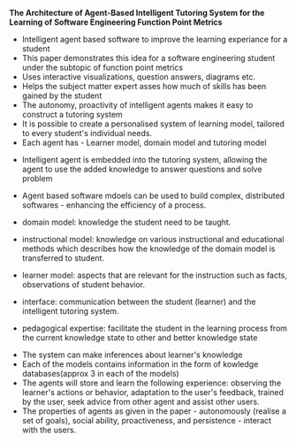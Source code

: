 **The Architecture of Agent-Based Intelligent Tutoring System for the Learning of Software Engineering Function Point Metrics**
- Intelligent agent based software to improve the learning experiance for a student
- This paper demonstrates this idea for a software engineering student under the subtopic of function point metrics
- Uses interactive visualizations, question answers, diagrams etc.
- Helps the subject matter expert asses how much of skills has been gained by the student
- The autonomy, proactivity of intelligent agents makes it easy to construct a tutoring system
- It is possible to create a personalised system of learning model, tailored to every student's individual needs.
- Each agent has - Learner model, domain model and tutoring model
* Intelligent agent is embedded into the tutoring system, allowing the agent to use the added knowledge to answer questions and solve problem

* Agent based software mdoels can be used to build complex, distributed softwares - enhancing the efficiency of a process.

* domain model: knowledge the student need to be taught.
* instructional model: knowledge on various instructional and educational methods which describes how the knowledge of the domain model is transferred to student. 
* learner model: aspects that are relevant for the instruction such as facts, observations of student behavior.
* interface: communication between the student (learner) and the intelligent tutoring system.
* pedagogical expertise: facilitate the student in the learning process from the current knowledge state to other and better knowledge state

- The system can make inferences about learner's knowledge
- Each of the models contains information in the form of kowledge databases(approx 3 in each of the models)
- The agents will store and learn the following experience: observing the learner's actions or behavior, adaptation to the user's feedback, trained by the user, seek advice from other agent and assist other users.
- The properties of agents as given in the paper - autonomously (realise a set of goals), social ability, proactiveness, and persistence - interact with the users.